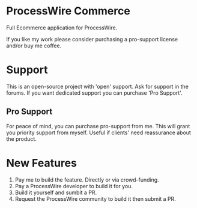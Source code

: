 # ProcessWire Commerce

Full Ecommerce application for ProcessWire.

If you like my work please consider purchasing a pro-support license and/or buy me coffee.

# Support

This is an open-source project with 'open' support. Ask for support in the forums. If you want dedicated support you can purchase 'Pro Support'.

## Pro Support
For peace of mind, you can purchase pro-support from me. This will grant you priority support from myself. Useful if clients' need reassurance about the product.

# New Features

1. Pay me to build the feature. Directly or via crowd-funding.
2. Pay a ProcessWire developer to build it for you.
3. Build it yourself and sumbit a PR.
4. Request the ProcessWire community to build it then submit a PR.
